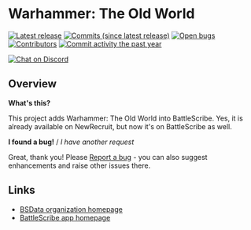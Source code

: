 Warhammer: The Old World
==================

[![Latest release](https://img.shields.io/github/release/Birddie721/TOW.svg?style=flat-square)](https://github.com/Birddie721/TOW/releases/latest)
[![Commits (since latest release)](https://img.shields.io/github/commits-since/Birddie721/TOW/latest.svg?style=flat-square)](https://github.com/Birddie721/TOW/releases)
[![Open bugs](https://img.shields.io/github/issues/Birddie721/TOW/bug.svg?style=flat-square&label=bugs)](https://github.com/Birddie721/TOW/issues?q=is%3Aissue+is%3Aopen+label%3Abug)
[![Contributors](https://img.shields.io/github/contributors/Birddie721/TOW.svg?style=flat-square)](https://github.com/Birddie721/TOW/graphs/contributors)
[![Commit activity the past year](https://img.shields.io/github/commit-activity/y/Birddie721/TOW.svg?style=flat-square)](https://github.com/Birddie721/TOW/pulse/monthly)

[![Chat on Discord](https://img.shields.io/discord/558412685981777922.svg?logo=discord&style=popout-square)](https://www.bsdata.net/discord)

## Overview ##

__What's this?__

This project adds Warhammer: The Old World into BattleScribe. Yes, it is already available on NewRecruit, but now it's on BattleScribe as well.


__I found a bug!__ / *I have another request*

Great, thank you! Please [Report a bug][bug report] - you can also suggest enhancements and raise other issues there.

## Links ##

* [BSData organization homepage][BSData.net]
* [BattleScribe app homepage](https://www.battlescribe.net/)

[BSData.net]: https://www.bsdata.net/
[bug report]: https://github.com/Birddie721/TOW/issues/new
